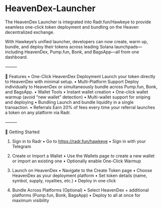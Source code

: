 # HeavenDex-Launcher
The HeavenDex Launcher is integrated into Radr.fun/Hawkeye to provide seamless one-click token deployment and bundling on the Heaven decentralized exchange.

With Hawkeye’s unified launcher, developers can now create, warm up, bundle, and deploy their tokens across leading Solana launchpads—including HeavenDex, Pump.fun, Bonk, and BagsApp—all from one dashboard.

⸻

🚀 Features
	•	One-Click HeavenDex Deployment
Launch your token directly to HeavenDex with minimal setup.
	•	Multi-Platform Support
Deploy individually to HeavenDex or simultaneously bundle across Pump.fun, Bonk, and BagsApp.
	•	Wallet Tools
	•	Instant wallet creation
	•	One-click wallet warmup (avoid “new wallet” detection)
	•	Multi-wallet support for sniping and deploying
	•	Bundling
Launch and bundle liquidity in a single transaction.
	•	Referrals
Earn 20% of fees every time your referral launches a token on any platform via Radr.

⸻

🔧 Getting Started

1. Sign in to Radr
	•	Go to https://radr.fun/hawkeye
	•	Sign in with your Telegram

2. Create or Import a Wallet
	•	Use the Wallets page to create a new wallet or import an existing one
	•	Optionally enable One-Click Warmup

3. Launch on HeavenDex
	•	Navigate to the Create Token page
	•	Choose HeavenDex as your deployment platform
	•	Set token details (name, symbol, supply, royalties, etc.)
	•	Deploy in one click

4. Bundle Across Platforms (Optional)
	•	Select HeavenDex + additional platforms (Pump.fun, Bonk, BagsApp)
	•	Deploy to all at once for maximum visibility

